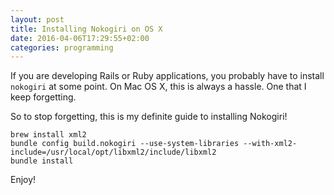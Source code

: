 ```yaml
---
layout: post
title: Installing Nokogiri on OS X
date: 2016-04-06T17:29:55+02:00
categories: programming
---
```


If you are developing Rails or Ruby applications, you probably have to install `nokogiri` at some point.
On Mac OS X, this is always a hassle. One that I keep forgetting.

So to stop forgetting, this is my definite guide to installing Nokogiri!

    brew install xml2
    bundle config build.nokogiri --use-system-libraries --with-xml2-include=/usr/local/opt/libxml2/include/libxml2
    bundle install

Enjoy!